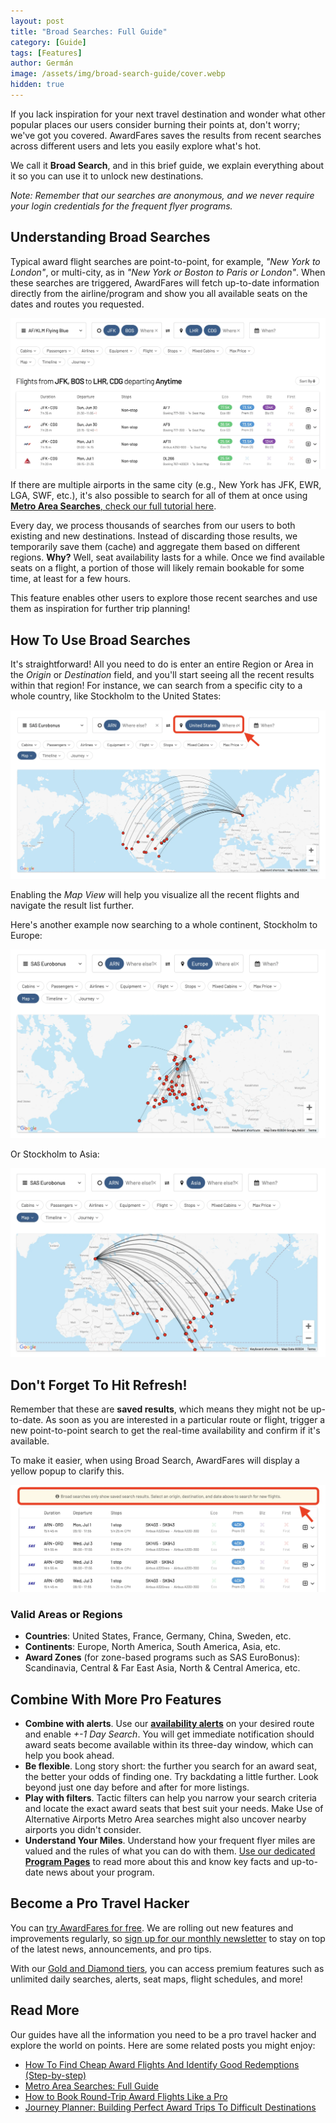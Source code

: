 ```yaml
---
layout: post
title: "Broad Searches: Full Guide"
category: [Guide]
tags: [Features]
author: Germán
image: /assets/img/broad-search-guide/cover.webp
hidden: true
---
```


If you lack inspiration for your next travel destination and wonder what other popular places our users consider burning their points at, don't worry; we've got you covered. AwardFares saves the results from recent searches across different users and lets you easily explore what's hot.

We call it **Broad Search**, and in this brief guide, we explain everything about it so you can use it to unlock new destinations.

*Note: Remember that our searches are anonymous, and we never require your login credentials for the frequent flyer programs.*

## Understanding Broad Searches

Typical award flight searches are point-to-point, for example, *"New York to London"*, or multi-city, as in *"New York or Boston to Paris or London"*. When these searches are triggered, AwardFares will fetch up-to-date information directly from the airline/program and show you all available seats on the dates and routes you requested.

<img src="../assets/img/broad-search-guide/traditional-search.webp" alt="Traditional award flight search using AwardFares." />

If there are multiple airports in the same city (e.g., New York has JFK, EWR, LGA, SWF, etc.), it's also possible to search for all of them at once using [**Metro Area Searches**, check our full tutorial here](https://blog.awardfares.com/metro-area-search-guide/).

Every day, we process thousands of searches from our users to both existing and new destinations. Instead of discarding those results, we temporarily save them (cache) and aggregate them based on different regions. **Why?** Well, seat availability lasts for a while. Once we find available seats on a flight, a portion of those will likely remain bookable for some time, at least for a few hours.

This feature enables other users to explore those recent searches and use them as inspiration for further trip planning!

## How To Use Broad Searches

It's straightforward! All you need to do is enter an entire Region or Area in the *Origin* or *Destination* field, and you'll start seeing all the recent results within that region! For instance, we can search from a specific city to a whole country, like Stockholm to the United States:

<img src="../assets/img/broad-search-guide/broad-search-map.webp" alt="Broad award flight search using AwardFares." />

Enabling the *Map View* will help you visualize all the recent flights and navigate the result list further.

Here's another example now searching to a whole continent, Stockholm to Europe:

<img src="../assets/img/broad-search-guide/europe.webp" alt="Award Flights from Stockholm to Europe with SAS EuroBonus points." />

Or Stockholm to Asia:

<img src="../assets/img/broad-search-guide/asia.webp" alt="Award flights from Stockholm to Asia with SAS EuroBonus points." />

## Don't Forget To Hit Refresh!

Remember that these are **saved results**, which means they might not be up-to-date. As soon as you are interested in a particular route or flight, trigger a new point-to-point search to get the real-time availability and confirm if it's available.

To make it easier, when using Broad Search, AwardFares will display a yellow popup to clarify this.

<img src="../assets/img/broad-search-guide/broad-search-note.webp" alt="Broad award flight search using AwardFares, uses cached results." />

### Valid Areas or Regions

* **Countries**: United States, France, Germany, China, Sweden, etc.
* **Continents**: Europe, North America, South America, Asia, etc.
* **Award Zones** (for zone-based programs such as SAS EuroBonus): Scandinavia, Central & Far East Asia, North & Central America, etc.

## Combine With More Pro Features

- **Combine with alerts**. Use our [**availability alerts**](https://blog.awardfares.com/alerts/) on your desired route and enable _+-1 Day Search_. You will get immediate notification should award seats become available within its three-day window, which can help you book ahead.
- **Be flexible**. Long story short: the further you search for an award seat, the better your odds of finding one. Try backdating a little further. Look beyond just one day before and after for more listings.
- **Play with filters**. Tactic filters can help you narrow your search criteria and locate the exact award seats that best suit your needs. Make Use of Alternative Airports Metro Area searches might also uncover nearby airports you didn't consider.
- **Understand Your Miles**. Understand how your frequent flyer miles are valued and the rules of what you can do with them. [Use our dedicated **Program Pages**](https://awardfares.com/programs) to read more about this and know key facts and up-to-date news about your program.

## Become a Pro Travel Hacker

You can [try AwardFares for free](https://awardfares.com/). We are rolling out new features and improvements regularly, so [sign up for our monthly newsletter](https://awardfares.com/newsletter) to stay on top of the latest news, announcements, and pro tips.

With our [Gold and Diamond tiers](https://awardfares.com/pricing), you can access premium features such as unlimited daily searches, alerts, seat maps, flight schedules, and more!

## Read More

Our guides have all the information you need to be a pro travel hacker and explore the world on points. Here are some related posts you might enjoy:

- [How To Find Cheap Award Flights And Identify Good Redemptions (Step-by-step)](https://blog.awardfares.com/how-to-find-cheap-award-flights/)
- [Metro Area Searches: Full Guide](https://blog.awardfares.com/metro-area-search-guide/)
- [How to Book Round-Trip Award Flights Like a Pro](https://blog.awardfares.com/round-trip-award-flights/)
- [Journey Planner: Building Perfect Award Trips To Difficult Destinations](https://blog.awardfares.com/journey-planner/)
